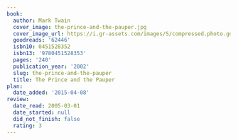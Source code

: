 ```yaml
---
book:
  author: Mark Twain
  cover_image: the-prince-and-the-pauper.jpg
  cover_image_url: https://i.gr-assets.com/images/S/compressed.photo.goodreads.com/books/1376406798l/62446._SX98_.jpg
  goodreads: '62446'
  isbn10: 0451528352
  isbn13: '9780451528353'
  pages: '240'
  publication_year: '2002'
  slug: the-prince-and-the-pauper
  title: The Prince and the Pauper
plan:
  date_added: '2015-04-08'
review:
  date_read: 2005-03-01
  date_started: null
  did_not_finish: false
  rating: 3
---
```

